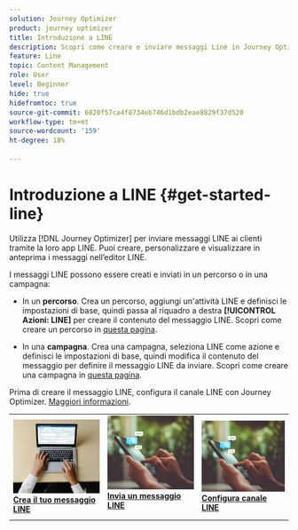 ```yaml
---
solution: Journey Optimizer
product: journey optimizer
title: Introduzione a LINE
description: Scopri come creare e inviare messaggi Line in Journey Optimizer
feature: Line
topic: Content Management
role: User
level: Beginner
hide: true
hidefromtoc: true
source-git-commit: 6820f57ca4f8734eb746d1bdb2eae8829f37d520
workflow-type: tm+mt
source-wordcount: '159'
ht-degree: 18%

---
```


# Introduzione a LINE {#get-started-line}

Utilizza [!DNL Journey Optimizer] per inviare messaggi LINE ai clienti tramite la loro app LINE. Puoi creare, personalizzare e visualizzare in anteprima i messaggi nell’editor LINE.

I messaggi LINE possono essere creati e inviati in un percorso o in una campagna:

* In un **percorso**. Crea un percorso, aggiungi un&#39;attività LINE e definisci le impostazioni di base, quindi passa al riquadro a destra **[!UICONTROL Azioni: LINE]** per creare il contenuto del messaggio LINE. Scopri come creare un percorso in [questa pagina](../building-journeys/journey-gs.md).

* In una **campagna**. Crea una campagna, seleziona LINE come azione e definisci le impostazioni di base, quindi modifica il contenuto del messaggio per definire il messaggio LINE da inviare. Scopri come creare una campagna in [questa pagina](../campaigns/create-campaign.md#configure).

Prima di creare il messaggio LINE, configura il canale LINE con Journey Optimizer. [Maggiori informazioni](line-configuration.md).

<table style="table-layout:fixed"><tr style="border: 0;">
<td>
<a href="create-line.md">
<img alt="Lead" src="../assets/do-not-localize/sms-create.jpeg">
</a>
<div><a href="create-line.md"><strong>Crea il tuo messaggio LINE</strong>
</div>
</td>
<td>
<a href="send-line.md">
<img alt="Non frequente" src="../assets/do-not-localize/sms-sending.jpg">
</a>
<div>
<a href="send-line.md"><strong>Invia un messaggio LINE</strong></a>
</div>
<p></td>
<td>
<a href="line-configuration.md">
<img alt="Non frequente" src="../assets/do-not-localize/sms-sending.jpg">
<div>
<a href="line-configuration.md"><strong>Configura canale LINE</strong>
</a>
</div>
</td>
</tr></table>

